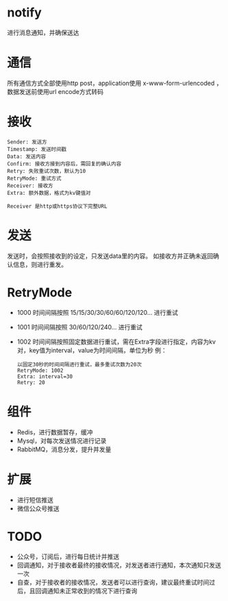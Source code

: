 # notify
进行消息通知，并确保送达

# 通信
所有通信方式全部使用http post，application使用 x-www-form-urlencoded ，数据发送前使用url encode方式转码

# 接收

```
Sender: 发送方
Timestamp: 发送时间戳
Data: 发送内容
Confirm: 接收方接到内容后，需回复的确认内容
Retry: 失败重试次数，默认为10
RetryMode: 重试方式
Receiver: 接收方
Extra: 额外数据，格式为kv键值对

Receiver 是http或https协议下完整URL
```

# 发送
发送时，会按照接收到的设定，只发送data里的内容。
如接收方并正确未返回确认信息，则进行重发。

# RetryMode
- 1000
时间间隔按照 15/15/30/30/60/60/120/120... 进行重试

- 1001
时间间隔按照 30/60/120/240... 进行重试

- 1002
时间间隔按照固定数据进行重试，需在Extra字段进行指定，内容为kv对，key值为interval，value为时间间隔，单位为秒
例：
  ```
  以固定30秒的时间间隔进行重试，最多重试次数为20次
  RetryMode: 1002
  Extra: interval=30
  Retry: 20
  ```
  
# 组件
- Redis，进行数据暂存，缓冲
- Mysql，对每次发送情况进行记录
- RabbitMQ，消息分发，提升并发量

# 扩展
- 进行短信推送
- 微信公众号推送

# TODO
- 公众号，订阅后，进行每日统计并推送
- 回调通知，对于接收者最终的接收情况，对发送者进行通知，本次通知只发送一次
- 自查，对于接收者的接收情况，发送者可以进行查询，建议最终重试时间过后，且回调通知未正常收到的情况下进行查询

